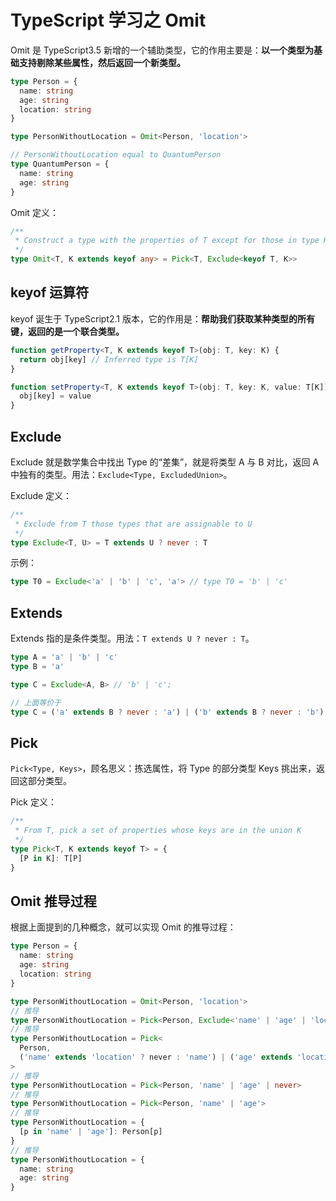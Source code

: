 # TypeScript 学习之 Omit

Omit 是 TypeScript3.5 新增的一个辅助类型，它的作用主要是：**以一个类型为基础支持剔除某些属性，然后返回一个新类型。**

```ts
type Person = {
  name: string
  age: string
  location: string
}

type PersonWithoutLocation = Omit<Person, 'location'>

// PersonWithoutLocation equal to QuantumPerson
type QuantumPerson = {
  name: string
  age: string
}
```

Omit 定义：

```ts
/**
 * Construct a type with the properties of T except for those in type K.
 */
type Omit<T, K extends keyof any> = Pick<T, Exclude<keyof T, K>>
```

## keyof 运算符

keyof 诞生于 TypeScript2.1 版本，它的作用是：**帮助我们获取某种类型的所有键，返回的是一个联合类型。**

```ts
function getProperty<T, K extends keyof T>(obj: T, key: K) {
  return obj[key] // Inferred type is T[K]
}

function setProperty<T, K extends keyof T>(obj: T, key: K, value: T[K]) {
  obj[key] = value
}
```

## Exclude

Exclude 就是数学集合中找出 Type 的“差集”，就是将类型 A 与 B 对比，返回 A 中独有的类型。用法：`Exclude<Type, ExcludedUnion>`。

Exclude 定义：

```ts
/**
 * Exclude from T those types that are assignable to U
 */
type Exclude<T, U> = T extends U ? never : T
```

示例：

```ts
type T0 = Exclude<'a' | 'b' | 'c', 'a'> // type T0 = 'b' | 'c'
```

## Extends

Extends 指的是条件类型。用法：`T extends U ? never : T`。

```ts
type A = 'a' | 'b' | 'c'
type B = 'a'

type C = Exclude<A, B> // 'b' | 'c';

// 上面等价于
type C = ('a' extends B ? never : 'a') | ('b' extends B ? never : 'b') | ('c' extends B ? never : 'c') // 'b' | 'c';
```

## Pick

`Pick<Type, Keys>`，顾名思义：拣选属性，将 Type 的部分类型 Keys 挑出来，返回这部分类型。

Pick 定义：

```ts
/**
 * From T, pick a set of properties whose keys are in the union K
 */
type Pick<T, K extends keyof T> = {
  [P in K]: T[P]
}
```

## Omit 推导过程

根据上面提到的几种概念，就可以实现 Omit 的推导过程：

```ts
type Person = {
  name: string
  age: string
  location: string
}

type PersonWithoutLocation = Omit<Person, 'location'>
// 推导
type PersonWithoutLocation = Pick<Person, Exclude<'name' | 'age' | 'location', 'location'>>
// 推导
type PersonWithoutLocation = Pick<
  Person,
  ('name' extends 'location' ? never : 'name') | ('age' extends 'location' ? never : 'age') | ('location' extends 'location' ? never : 'location')
>
// 推导
type PersonWithoutLocation = Pick<Person, 'name' | 'age' | never>
// 推导
type PersonWithoutLocation = Pick<Person, 'name' | 'age'>
// 推导
type PersonWithoutLocation = {
  [p in 'name' | 'age']: Person[p]
}
// 推导
type PersonWithoutLocation = {
  name: string
  age: string
}
```
